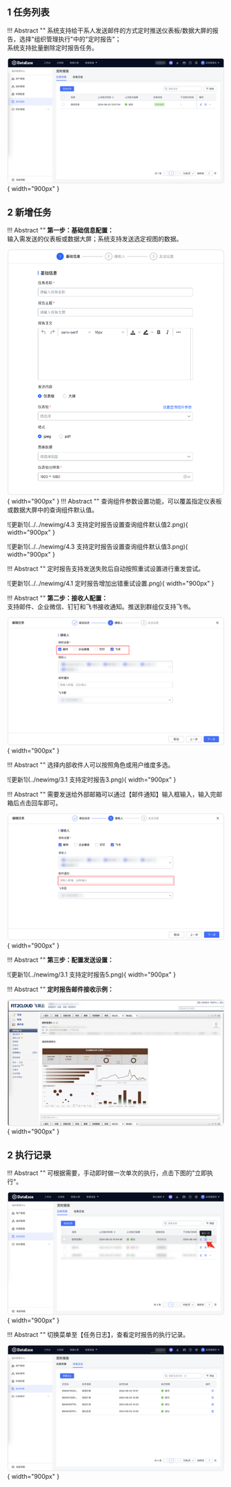 ## 1 任务列表

!!! Abstract ""
    系统支持给干系人发送邮件的方式定时推送仪表板/数据大屏的报告，选择"组织管理执行"中的"定时报告"；  
    系统支持批量删除定时报告任务。

![定时报告](../img/xpack/定时报告任务列表.png){ width="900px" }

## 2 新增任务

!!! Abstract ""
    **第一步：基础信息配置：**   
    输入需发送的仪表板或数据大屏；系统支持发送选定视图的数据。

![更新1](../newimg/支持定时报告.png){ width="900px" }
!!! Abstract ""
    查询组件参数设置功能，可以覆盖指定仪表板或数据大屏中的查询组件默认值。

![更新1](../../newimg/4.3 支持定时报告设置查询组件默认值2.png){ width="900px" }

![更新1](../../newimg/4.3 支持定时报告设置查询组件默认值3.png){ width="900px" }

!!! Abstract ""
    定时报告支持发送失败后自动按照重试设置进行重发尝试。

![更新1](../../newimg/4.1 定时报告增加出错重试设置.png){ width="900px" }

!!! Abstract ""
    **第二步：接收人配置：**  
    支持邮件、企业微信、钉钉和飞书接收通知。推送到群组仅支持飞书。

![更新1](../newimg/定时报告接收配置.png){ width="900px" }

!!! Abstract ""
    选择内部收件人可以按照角色或用户维度多选。

![更新1](../newimg/3.1 支持定时报告3.png){ width="900px" }

!!! Abstract ""
    需要发送给外部邮箱可以通过【邮件通知】输入框输入，输入完邮箱后点击回车即可。

![更新1](../newimg/定时报告邮件通知.png){ width="900px" }

!!! Abstract ""
    **第三步：配置发送设置：**  

![更新1](../newimg/3.1 支持定时报告5.png){ width="900px" }

!!! Abstract ""
    **定时报告邮件接收示例：**  

![定时报告](../img/xpack/定时报告示例.png){ width="900px" }

## 2 执行记录

!!! Abstract ""
    可根据需要，手动即时做一次单次的执行，点击下图的"立即执行"。

![定时报告](../img/xpack/定时报告触发.png){ width="900px" }

!!! Abstract ""
    切换菜单至【任务日志】，查看定时报告的执行记录。

![定时报告](../img/xpack/定时报告任务日志.png){ width="900px" }
